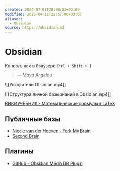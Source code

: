 ```yaml
---
created: 2024-07-01T20:08:03+03:00
modified: 2025-04-11T22:57:06+03:00
aliases:
  - Obsidian
source: https://obsidian.md
---
```


# Obsidian

Консоль как в браузере `Ctrl + Shift + I`


> &mdash; <cite>Maya Angelou</cite>

![[Ускорители Obsidian.mp4]]

![[Структура личной базы знаний в Obsidian.mp4]]

[ВИКИУЧЕБНИК - Математические формулы в LaTeX](https://ru.m.wikibooks.org/wiki/%D0%9C%D0%B0%D1%82%D0%B5%D0%BC%D0%B0%D1%82%D0%B8%D1%87%D0%B5%D1%81%D0%BA%D0%B8%D0%B5_%D1%84%D0%BE%D1%80%D0%BC%D1%83%D0%BB%D1%8B_%D0%B2_LaTeX)

## Публичные базы

 - [Nicole van der Hoeven - Fork My Brain](https://notes.nicolevanderhoeven.com/Fork+My+Brain)
 - [Second Brain](https://www.ssp.sh/brain/)


## Плагины

 - [GitHub - Obsidian Media DB Plugin](https://github.com/mProjectsCode/obsidian-media-db-plugin)
